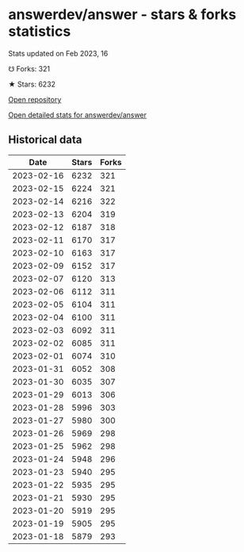 # answerdev/answer - stars & forks statistics

Stats updated on Feb 2023, 16

☋ Forks: 321

★ Stars: 6232

[Open repository](https://github.com/answerdev/answer)

[Open detailed stats for answerdev/answer](https://reviewgithub.com/rep/answerdev/answer)

## Historical data
| Date | Stars | Forks |
|------|-------|-------|
| 2023-02-16 | 6232 | 321 | 
| 2023-02-15 | 6224 | 321 | 
| 2023-02-14 | 6216 | 322 | 
| 2023-02-13 | 6204 | 319 | 
| 2023-02-12 | 6187 | 318 | 
| 2023-02-11 | 6170 | 317 | 
| 2023-02-10 | 6163 | 317 | 
| 2023-02-09 | 6152 | 317 | 
| 2023-02-07 | 6120 | 313 | 
| 2023-02-06 | 6112 | 311 | 
| 2023-02-05 | 6104 | 311 | 
| 2023-02-04 | 6100 | 311 | 
| 2023-02-03 | 6092 | 311 | 
| 2023-02-02 | 6085 | 311 | 
| 2023-02-01 | 6074 | 310 | 
| 2023-01-31 | 6052 | 308 | 
| 2023-01-30 | 6035 | 307 | 
| 2023-01-29 | 6013 | 306 | 
| 2023-01-28 | 5996 | 303 | 
| 2023-01-27 | 5980 | 300 | 
| 2023-01-26 | 5969 | 298 | 
| 2023-01-25 | 5962 | 298 | 
| 2023-01-24 | 5948 | 296 | 
| 2023-01-23 | 5940 | 295 | 
| 2023-01-22 | 5935 | 295 | 
| 2023-01-21 | 5930 | 295 | 
| 2023-01-20 | 5919 | 295 | 
| 2023-01-19 | 5905 | 295 | 
| 2023-01-18 | 5879 | 293 | 

